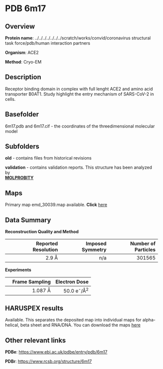 # PDB 6m17

## Overview

**Protein name**: ../../../../../../../scratch/works/convid/coronavirus structural task force/pdb/human interaction partners

**Organism**: ACE2

**Method**: Cryo-EM

## Description

Receptor binding domain in complex with full lenght ACE2 and amino acid transporter B0AT1. Study highlight the entry mechanism of SARS-CoV-2 in cells.

## Basefolder

6m17.pdb and 6m17.cif - the coordinates of the threedimensional molecular model

## Subfolders



**old** - contains files from historical revisions

**validation** - contains validation reports. This structure has been analyzed by <br>  [**MOLPROBITY**](https://github.com/thorn-lab/coronavirus_structural_task_force/tree/master/pdb/human_interaction_partners/ACE2/6m17/validation/molprobity)   



## Maps

Primary map emd_30039.map available. **Click** [here](http://ftp.wwpdb.org/pub/emdb/structures/EMD-30039/map/) 

## Data Summary
**Reconstruction Quality and Method**

|   | Reported Resolution | Imposed Symmetry | Number of Particles |
|---|-------------:|----------------:|--------------:|
|   |2.9 Å|n/a|301565|

**Experiments**

|   | Frame Sampling | Electron Dose |
|---|-------------:|----------------:|
|   |1.087 Å|50.0 e<sup>-</sup>/Å<sup>2</sup>|

## HARUSPEX results

Available. This separates the deposited map into individual maps for alpha-helical, beta sheet and RNA/DNA. You can download the maps [here](https://zenodo.org/record/3820111)

## Other relevant links 
**PDBe**:  https://www.ebi.ac.uk/pdbe/entry/pdb/6m17
 
**PDBr**: https://www.rcsb.org/structure/6m17 
